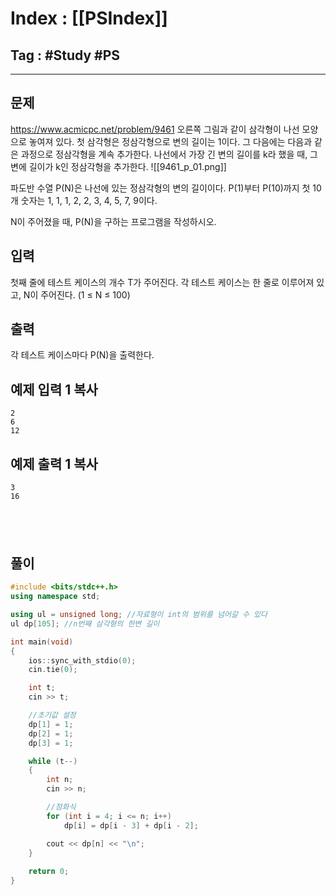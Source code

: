 # Index : [[PSIndex]]
## Tag : #Study #PS
---

## 문제
https://www.acmicpc.net/problem/9461
오른쪽 그림과 같이 삼각형이 나선 모양으로 놓여져 있다. 첫 삼각형은 정삼각형으로 변의 길이는 1이다. 그 다음에는 다음과 같은 과정으로 정삼각형을 계속 추가한다. 나선에서 가장 긴 변의 길이를 k라 했을 때, 그 변에 길이가 k인 정삼각형을 추가한다.
![[9461_p_01.png]]

파도반 수열 P(N)은 나선에 있는 정삼각형의 변의 길이이다. P(1)부터 P(10)까지 첫 10개 숫자는 1, 1, 1, 2, 2, 3, 4, 5, 7, 9이다.

N이 주어졌을 때, P(N)을 구하는 프로그램을 작성하시오.

## 입력

첫째 줄에 테스트 케이스의 개수 T가 주어진다. 각 테스트 케이스는 한 줄로 이루어져 있고, N이 주어진다. (1 ≤ N ≤ 100)

## 출력

각 테스트 케이스마다 P(N)을 출력한다.

## 예제 입력 1 복사

```
2
6
12
```

## 예제 출력 1 복사

```
3
16
```
   
---
## 풀이
```cpp
#include <bits/stdc++.h>
using namespace std;

using ul = unsigned long; //자료형이 int의 범위를 넘어갈 수 있다
ul dp[105]; //n번째 삼각형의 한변 길이

int main(void)
{
    ios::sync_with_stdio(0);
    cin.tie(0);

    int t;
    cin >> t;

    //초기값 설정
    dp[1] = 1;
    dp[2] = 1;
    dp[3] = 1;

    while (t--)
    {
        int n;
        cin >> n;

        //점화식
        for (int i = 4; i <= n; i++)
            dp[i] = dp[i - 3] + dp[i - 2];

        cout << dp[n] << "\n";
    }
    
    return 0;
}
```